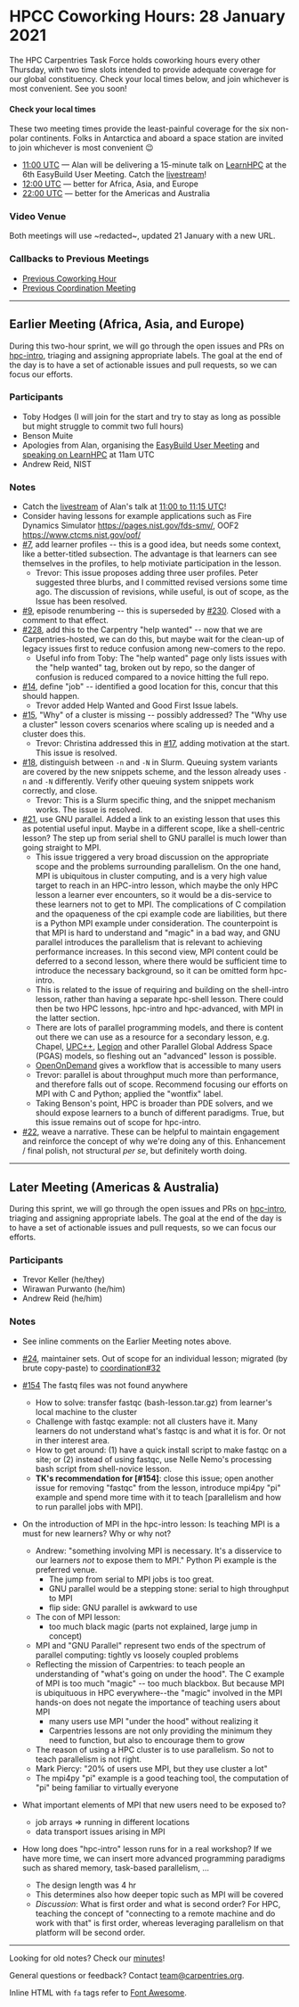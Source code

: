 # HPCC Coworking Hours: 28 January 2021

The HPC Carpentries Task Force holds coworking hours every other Thursday, with
two time slots intended to provide adequate coverage for our global
constituency. Check your local times below, and join whichever is most
convenient. See you soon!

<!-- Important links to define, placed up top for convenience -->

[earlier]:
  https://www.timeanddate.com/worldclock/fixedtime.html?iso=20210128T1200&msg=HPC+Carpentries+Coworking+Hour+1
[evening]:
  https://www.timeanddate.com/worldclock/fixedtime.html?iso=20210128T2200&msg=HPC+Carpentries+Coworking+Hour+2
[last-cowork]: https://codimd.carpentries.org/Kk5G93h9QE6q2wXFbLdG5Q?view
[last-coord]: https://codimd.carpentries.org/j7wbzKFhRpKB8xgJKbyorg?view

#### Check your local times

These two meeting times provide the least-painful coverage for the six
non-polar continents. Folks in Antarctica and aboard a space station are
invited to join whichever is most convenient 😉

- [11:00 UTC](https://www.timeanddate.com/worldclock/fixedtime.html?iso=20210128T1100&msg=LearnHPC+Alan+YouTube)
  &mdash; Alan will be delivering a 15-minute talk on
  [LearnHPC](https://easybuild.io/eum/#learnhpc) at the 6th EasyBuild User
  Meeting. Catch the
  [livestream](https://www.youtube.com/watch?v=KyDHzxlwJUw&list=PLhnGtSmEGEQh0pCtmkFQsDzeoo6tbYnyZ&index=20)!
- [12:00 UTC][earlier] &mdash; better for Africa, Asia, and Europe
- [22:00 UTC][evening] &mdash; better for the Americas and Australia

### Video Venue

Both meetings will use ~redacted~, updated 21 January with a new URL.

### Callbacks to Previous Meetings

- [Previous Coworking Hour][last-cowork]
- [Previous Coordination Meeting][last-coord]

---

## Earlier Meeting (Africa, Asia, and Europe)

During this two-hour sprint, we will go through the open issues and PRs on
[hpc-intro](https://github.com/carpentries-incubator/hpc-intro), triaging and
assigning appropriate labels. The goal at the end of the day is to have a set
of actionable issues and pull requests, so we can focus our efforts.

### Participants

- Toby Hodges (I will join for the start and try to stay as long as possible
  but might struggle to commit two full hours)
- Benson Muite
- Apologies from Alan, organising the
  [EasyBuild User Meeting](https://easybuild.io/eum/) and
  [speaking on LearnHPC](https://easybuild.io/eum/#learnhpc) at 11am UTC
- Andrew Reid, NIST

### Notes

- Catch the
  [livestream](https://www.youtube.com/watch?v=KyDHzxlwJUw&list=PLhnGtSmEGEQh0pCtmkFQsDzeoo6tbYnyZ&index=20)
  of Alan's talk at
  [11:00 to 11:15 UTC](https://www.timeanddate.com/worldclock/fixedtime.html?iso=20210128T1100&msg=LearnHPC+Alan+YouTube)!
- Consider having lessons for example applications such as Fire Dynamics
  Simulator https://pages.nist.gov/fds-smv/, OOF2
  https://www.ctcms.nist.gov/oof/
- [#7](https://github.com/carpentries-incubator/hpc-intro/issues/7), add
  learner profiles -- this is a good idea, but needs some context, like a
  better-titled subsection. The advantage is that learners can see themselves
  in the profiles, to help motiviate participation in the lesson.
  - Trevor: This issue proposes adding three user profiles. Peter suggested
    three blurbs, and I committed revised versions some time ago. The
    discussion of revisions, while useful, is out of scope, as the Issue has
    been resolved.
- [#9](https://github.com/carpentries-incubator/hpc-intro/issues/9), episode
  renumbering -- this is superseded by
  [#230](https://github.com/carpentries-incubator/hpc-intro/issues/230). Closed
  with a comment to that effect.
- [#228](https://github.com/carpentries-incubator/hpc-intro/issues/228), add
  this to the Carpentry "help wanted" -- now that we are Carpentries-hosted, we
  can do this, but maybe wait for the clean-up of legacy issues first to reduce
  confusion among new-comers to the repo.
  - Useful info from Toby: The "help wanted" page only lists issues with the
    "help wanted" tag, broken out by repo, so the danger of confusion is
    reduced compared to a novice hitting the full repo.
- [#14](https://github.com/carpentries-incubator/hpc-intro/issues/14), define
  "job" -- identified a good location for this, concur that this should happen.
  - Trevor added Help Wanted and Good First Issue labels.
- [#15](https://github.com/carpentries-incubator/hpc-intro/issues/15), "Why" of
  a cluster is missing -- possibly addressed? The "Why use a cluster" lesson
  covers scenarios where scaling up is needed and a cluster does this.
  - Trevor: Christina addressed this in
    [#17](https://github.com/carpentries-incubator/hpc-intro/pull/17), adding
    motivation at the start. This issue is resolved.
- [#18](https://github.com/carpentries-incubator/hpc-intro/issues/18),
  distinguish between `-n` and `-N` in Slurm. Queuing system variants are
  covered by the new snippets scheme, and the lesson already uses `-n` and `-N`
  differently. Verify other queuing system snippets work correctly, and close.
  - Trevor: This is a Slurm specific thing, and the snippet mechanism works.
    The issue is resolved.
- [#21](https://github.com/carpentries-incubator/hpc-intro/issues/21), use GNU
  parallel. Added a link to an existing lesson that uses this as potential
  useful input. Maybe in a different scope, like a shell-centric lesson? The
  step up from serial shell to GNU parallel is much lower than going straight
  to MPI.
  - This issue triggered a very broad discussion on the appropriate scope and
    the problems surrounding parallelism. On the one hand, MPI is ubiquitous in
    cluster computing, and is a very high value target to reach in an HPC-intro
    lesson, which maybe the only HPC lesson a learner ever encounters, so it
    would be a dis-service to these learners not to get to MPI. The
    complications of C compilation and the opaqueness of the cpi example code
    are liabilities, but there is a Python MPI example under consideration. The
    counterpoint is that MPI is hard to understand and "magic" in a bad way,
    and GNU parallel introduces the parallelism that is relevant to achieving
    performance increases. In this second view, MPI content could be deferred
    to a second lesson, where there would be sufficient time to introduce the
    necessary background, so it can be omitted form hpc-intro.
  - This is related to the issue of requiring and building on the shell-intro
    lesson, rather than having a separate hpc-shell lesson. There could then be
    two HPC lessons, hpc-intro and hpc-advanced, with MPI in the latter
    section.
  - There are lots of parallel programming models, and there is content out
    there we can use as a resource for a secondary lesson, e.g. Chapel,
    [UPC++](https://upcxx.lbl.gov/docs/html/guide.html),
    [Legion](https://legion.stanford.edu/) and other Parallel Global Address
    Space (PGAS) models, so fleshing out an "advanced" lesson is possible.
  - [OpenOnDemand](https://openondemand.org/) gives a workflow that is
    accessible to many users
  - Trevor: parallel is about throughput much more than performance, and
    therefore falls out of scope. Recommend focusing our efforts on MPI with C
    and Python; applied the "wontfix" label.
  - Taking Benson's point, HPC is broader than PDE solvers, and we should
    expose learners to a bunch of different paradigms. True, but this issue
    remains out of scope for hpc-intro.
- [#22](https://github.com/carpentries-incubator/hpc-intro/issues/22), weave a
  narrative. These can be helpful to maintain engagement and reinforce the
  concept of why we're doing any of this. Enhancement / final polish, not
  structural _per se_, but definitely worth doing.

---

## Later Meeting (Americas & Australia)

During this sprint, we will go through the open issues and PRs on
[hpc-intro](https://github.com/carpentries-incubator/hpc-intro), triaging and
assigning appropriate labels. The goal at the end of the day is to have a set
of actionable issues and pull requests, so we can focus our efforts.

### Participants

- Trevor Keller (he/they)
- Wirawan Purwanto (he/him)
- Andrew Reid (he/him)

### Notes

- See inline comments on the Earlier Meeting notes above.
- [#24](https://github.com/carpentries-incubator/hpc-intro/issues/24),
  maintainer sets. Out of scope for an individual lesson; migrated (by brute
  copy-paste) to
  [coordination#32](https://github.com/hpc-carpentry/coordination/issues/32)

- [#154](https://github.com/hpc-carpentry/coordination/issues/154) The fastq
  files was not found anywhere

  - How to solve: transfer fastqc (bash-lesson.tar.gz) from learner's local
    machine to the cluster
  - Challenge with fastqc example: not all clusters have it. Many learners do
    not understand what's fastqc is and what it is for. Or not in ther interest
    area.
  - How to get around: (1) have a quick install script to make fastqc on a
    site; or (2) instead of using fastqc, use Nelle Nemo's processing bash
    script from shell-novice lesson.
  - **TK's recommendation for [#154]**: close this issue; open another issue
    for removing "fastqc" from the lesson, introduce mpi4py "pi" example and
    spend more time with it to teach [parallelism and how to run parallel jobs
    with MPI].

- On the introduction of MPI in the hpc-intro lesson: Is teaching MPI is a must
  for new learners? Why or why not?

  - Andrew: "something involving MPI is necessary. It's a disservice to our
    learners _not_ to expose them to MPI." Python Pi example is the preferred
    venue.
    - The jump from serial to MPI jobs is too great.
    - GNU parallel would be a stepping stone: serial to high throughput to MPI
    - flip side: GNU parallel is awkward to use
  - The con of MPI lesson:
    - too much black magic (parts not explained, large jump in concept)
  - MPI and "GNU Parallel" represent two ends of the spectrum of parallel
    computing: tightly vs loosely coupled problems
  - Reflecting the mission of Carpentries: to teach people an understanding of
    "what's going on under the hood". The C example of MPI is too much "magic"
    -- too much blackbox. But because MPI is ubiquituous in HPC everywhere--the
    "magic" involved in the MPI hands-on does not negate the importance of
    teaching users about MPI
    - many users use MPI "under the hood" without realizing it
    - Carpentries lessons are not only providing the minimum they need to
      function, but also to encourage them to grow
  - The reason of using a HPC cluster is to use parallelism. So not to teach
    parallelism is not right.
  - Mark Piercy: "20% of users use MPI, but they use cluster a lot"
  - The mpi4py "pi" example is a good teaching tool, the computation of "pi"
    being familiar to virtually everyone

- What important elements of MPI that new users need to be exposed to?

  - job arrays => running in different locations
  - data transport issues arising in MPI

- How long does "hpc-intro" lesson runs for in a real workshop? If we have more
  time, we can insert more advanced programming paradigms such as shared
  memory, task-based parallelism, ...
  - The design length was 4 hr
  - This determines also how deeper topic such as MPI will be covered
  - _Discussion_: What is first order and what is second order? For HPC,
    teaching the concept of "connecting to a remote machine and do work with
    that" is first order, whereas leveraging parallelism on that platform will
    be second order.

---

Looking for old notes? Check our
[minutes](https://github.com/hpc-carpentry/coordination/tree/main/minutes)!

General questions or feedback? Contact
[team@carpentries.org](mailto:team@carpentries.org).

Inline HTML with `fa` tags refer to
[Font Awesome](https://fontawesome.com/icons?d=gallery).

<!--References-->

[conduct]:
  https://docs.carpentries.org/topic_folders/policies/code-of-conduct.html
[invite]: https://swc-slack-invite.herokuapp.com/
[license]: https://creativecommons.org/licenses/by/4.0/
[slack]: https://swcarpentry.slack.com
